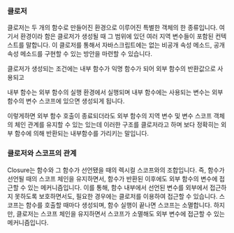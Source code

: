 ### 클로저

클로저는 두 개의 함수로 만들어진 환경으로 이루어진 특별한 객체의 한 종류입니다. 여기서 환경이라 함은 클로저가 생성될 때 그 범위에 있던 여러 지역 변수들이 포함된 컨텍스트를 말합니다. 이 클로저를 통해서 자바스크립트에는 없는 비공개 속성 메소드, 공개 속성 메소드를 구현할 수 있는 방안을 마련할 수 있습니다.

클로저가 생성되는 조건에는 내부 함수가 익명 함수가 되어 외부 함수의 반환값으로 사용되고

내부 함수는 외부 함수의 실행 환경에서 실행되며 내부 함수에는 사용되는 변수는 외부 함수의 변수 스코프에 있으면 생성되게 됩니다.

이렇게하면 외부 함수 호출이 종료되더라도 외부 함수의 지역 변수 및 변수 스코프 객체의 체인 관계를 유지할 수 있는 있는데 이러한 구조를 클로저라고 하며 보다 정확히는 외부 함수에 의해 반환되는 내부함수를 가리키는 말입니다.

### 클로저와 스코프의 관계

Closure는 함수와 그 함수가 선언됐을 때의 렉시컬 스코프와의 조합입니다. 즉, 함수가 선언될 때의 스코프 체인을 유지하면서, 함수가 반환된 이후에도 외부 함수의 변수에 접근할 수 있는 메커니즘입니다. 이를 통해, 함수 내부에서 선언된 변수를 외부에서 접근하지 못하도록 보호하면서도, 필요한 경우에는 클로저를 이용하여 접근할 수 있습니다. 스코프는 함수를 호출할 때마다 생성되며, 함수 실행이 끝나면 스코프는 소멸합니다. 하지만, 클로저는 스코프 체인을 유지하면서 스코프가 소멸해도 외부 변수에 접근할 수 있는 메커니즘입니다.
